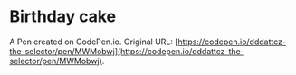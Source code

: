 # Birthday cake

A Pen created on CodePen.io. Original URL: [https://codepen.io/dddattcz-the-selector/pen/MWMobwj](https://codepen.io/dddattcz-the-selector/pen/MWMobwj).

